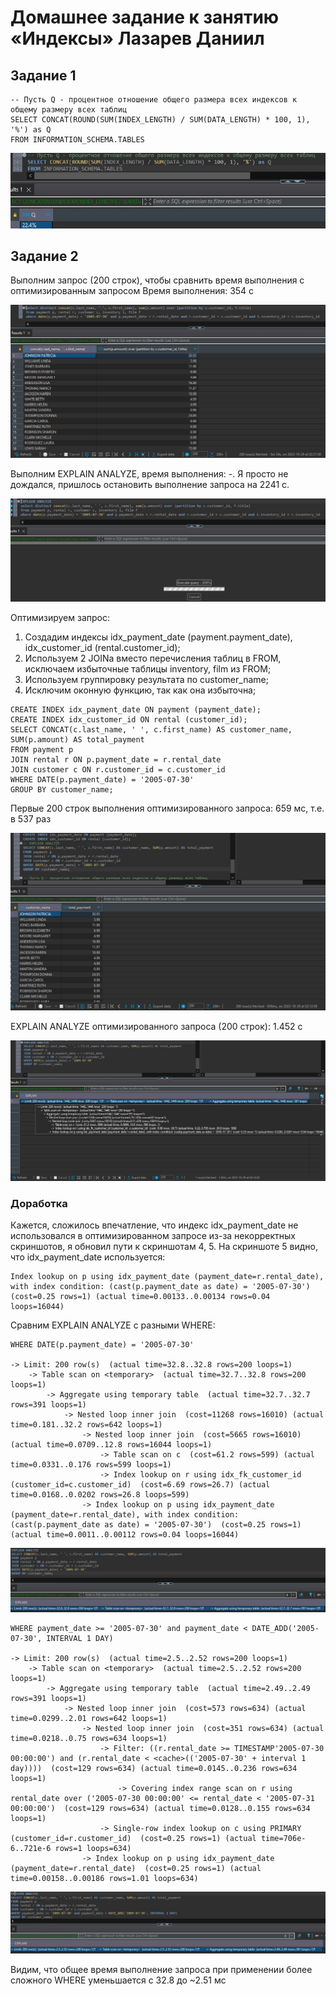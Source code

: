 # Домашнее задание к занятию «Индексы» Лазарев Даниил
## Задание 1

```
-- Пусть Q - процентное отношение общего размера всех индексов к общему размеру всех таблиц
SELECT CONCAT(ROUND(SUM(INDEX_LENGTH) / SUM(DATA_LENGTH) * 100, 1), '%') as Q
FROM INFORMATION_SCHEMA.TABLES
```
![Скриншот-1](https://github.com/n123tw/netology-sysadm-db-is/blob/main/12-05/img/1.jpg)

## Задание 2

Выполним запрос (200 строк), чтобы сравнить время выполнения с оптимизированным запросом
Время выполнения: 354 с

![Скриншот-2](https://github.com/n123tw/netology-sysadm-db-is/blob/main/12-05/img/2.jpg)

Выполним EXPLAIN ANALYZE, время выполнения: -. Я просто не дождался, пришлось остановить выполнение запроса на 2241 с.

![Скриншот-3](https://github.com/n123tw/netology-sysadm-db-is/blob/main/12-05/img/3.jpg)

Оптимизируем запрос:

1) Создадим индексы idx_payment_date (payment.payment_date), idx_customer_id (rental.customer_id);
2) Используем 2 JOINа вместо перечисления таблиц в FROM, исключаем избыточные таблицы inventory, film из FROM;
3) Используем группировку результата по customer_name;
4) Исключим оконную функцию, так как она избыточна;

```
CREATE INDEX idx_payment_date ON payment (payment_date);
CREATE INDEX idx_customer_id ON rental (customer_id);
SELECT CONCAT(c.last_name, ' ', c.first_name) AS customer_name, SUM(p.amount) AS total_payment
FROM payment p
JOIN rental r ON p.payment_date = r.rental_date
JOIN customer c ON r.customer_id = c.customer_id
WHERE DATE(p.payment_date) = '2005-07-30'
GROUP BY customer_name;
```



Первые 200 строк выполнения оптимизированного запроса: 659 мс, т.е. в 537 раз

![Скриншот-4](https://github.com/n123tw/netology-sysadm-db-is/blob/main/12-05/img/4.jpg)

EXPLAIN ANALYZE оптимизированного запроса (200 строк): 1.452 с

![Скриншот-5](https://github.com/n123tw/netology-sysadm-db-is/blob/main/12-05/img/5.jpg)


### Доработка

Кажется, сложилось впечатление, что индекс idx_payment_date не использовался в оптимизированном запросе из-за некорректных скриншотов, я обновил пути к скриншотам 4, 5.
На скриншоте 5 видно, что idx_payment_date используется:
```
Index lookup on p using idx_payment_date (payment_date=r.rental_date), with index condition: (cast(p.payment_date as date) = '2005-07-30')  (cost=0.25 rows=1) (actual time=0.00133..0.00134 rows=0.04 loops=16044)
```

Сравним EXPLAIN ANALYZE с разными WHERE:

```
WHERE DATE(p.payment_date) = '2005-07-30'

-> Limit: 200 row(s)  (actual time=32.8..32.8 rows=200 loops=1)
    -> Table scan on <temporary>  (actual time=32.7..32.8 rows=200 loops=1)
        -> Aggregate using temporary table  (actual time=32.7..32.7 rows=391 loops=1)
            -> Nested loop inner join  (cost=11268 rows=16010) (actual time=0.181..32.2 rows=642 loops=1)
                -> Nested loop inner join  (cost=5665 rows=16010) (actual time=0.0709..12.8 rows=16044 loops=1)
                    -> Table scan on c  (cost=61.2 rows=599) (actual time=0.0331..0.176 rows=599 loops=1)
                    -> Index lookup on r using idx_fk_customer_id (customer_id=c.customer_id)  (cost=6.69 rows=26.7) (actual time=0.0168..0.0202 rows=26.8 loops=599)
                -> Index lookup on p using idx_payment_date (payment_date=r.rental_date), with index condition: (cast(p.payment_date as date) = '2005-07-30')  (cost=0.25 rows=1) (actual time=0.0011..0.00112 rows=0.04 loops=16044)
```

![Скриншот-6](https://github.com/n123tw/netology-sysadm-db-is/blob/main/12-05/img/6.jpg)

```
WHERE payment_date >= '2005-07-30' and payment_date < DATE_ADD('2005-07-30', INTERVAL 1 DAY)

-> Limit: 200 row(s)  (actual time=2.5..2.52 rows=200 loops=1)
    -> Table scan on <temporary>  (actual time=2.5..2.52 rows=200 loops=1)
        -> Aggregate using temporary table  (actual time=2.49..2.49 rows=391 loops=1)
            -> Nested loop inner join  (cost=573 rows=634) (actual time=0.0299..2.01 rows=642 loops=1)
                -> Nested loop inner join  (cost=351 rows=634) (actual time=0.0218..0.75 rows=634 loops=1)
                    -> Filter: ((r.rental_date >= TIMESTAMP'2005-07-30 00:00:00') and (r.rental_date < <cache>(('2005-07-30' + interval 1 day))))  (cost=129 rows=634) (actual time=0.0145..0.236 rows=634 loops=1)
                        -> Covering index range scan on r using rental_date over ('2005-07-30 00:00:00' <= rental_date < '2005-07-31 00:00:00')  (cost=129 rows=634) (actual time=0.0128..0.155 rows=634 loops=1)
                    -> Single-row index lookup on c using PRIMARY (customer_id=r.customer_id)  (cost=0.25 rows=1) (actual time=706e-6..721e-6 rows=1 loops=634)
                -> Index lookup on p using idx_payment_date (payment_date=r.rental_date)  (cost=0.25 rows=1) (actual time=0.00158..0.00186 rows=1.01 loops=634)
```

![Скриншот-7](https://github.com/n123tw/netology-sysadm-db-is/blob/main/12-05/img/7.jpg)

Видим, что общее время выполнение запроса при применении более сложного WHERE уменьшается с 32.8 до ~2.51 мс